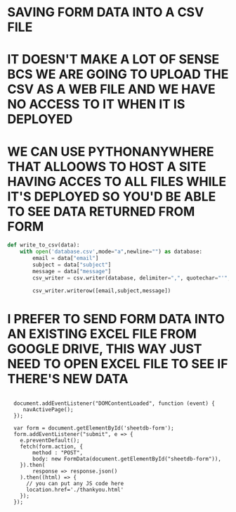 # SAVING FORM DATA INTO A CSV FILE
# IT DOESN'T MAKE A LOT OF SENSE BCS WE ARE GOING TO UPLOAD THE CSV AS A WEB FILE AND WE HAVE NO ACCESS TO IT WHEN IT IS DEPLOYED
# WE CAN USE PYTHONANYWHERE THAT ALLOOWS TO HOST A SITE HAVING ACCES TO ALL FILES WHILE IT'S DEPLOYED SO YOU'D BE ABLE TO SEE DATA RETURNED FROM FORM

```py
def write_to_csv(data):
    with open('database.csv',mode="a",newline="") as database:
        email = data["email"]
        subject = data["subject"]
        message = data["message"]
        csv_writer = csv.writer(database, delimiter=",", quotechar="'", quoting=csv.QUOTE_MINIMAL)

        csv_writer.writerow([email,subject,message])
```

# I PREFER TO SEND FORM DATA INTO AN EXISTING EXCEL FILE FROM GOOGLE DRIVE, THIS WAY JUST NEED TO OPEN EXCEL FILE TO SEE IF THERE'S NEW DATA

```JS

  document.addEventListener("DOMContentLoaded", function (event) {
     navActivePage();
  });

  var form = document.getElementById('sheetdb-form');
  form.addEventListener("submit", e => {
    e.preventDefault();
    fetch(form.action, {
        method : "POST",
        body: new FormData(document.getElementById("sheetdb-form")),
    }).then(
        response => response.json()
    ).then((html) => {
      // you can put any JS code here
      location.href='./thankyou.html'
    });
  });

```